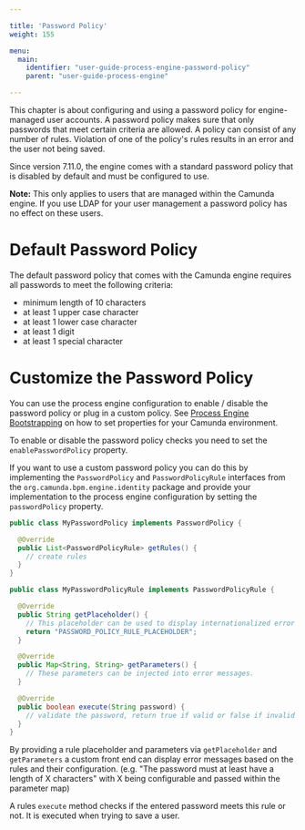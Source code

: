 ```yaml
---

title: 'Password Policy'
weight: 155

menu:
  main:
    identifier: "user-guide-process-engine-password-policy"
    parent: "user-guide-process-engine"

---
```

This chapter is about configuring and using a password policy for engine-managed user accounts. A password policy makes sure that only passwords that meet certain criteria are allowed. A policy can consist of any number of rules. Violation of one of the policy's rules results in an error and the user not being saved.

Since version 7.11.0, the engine comes with a standard password policy that is disabled by default and must be configured to use.

**Note:** This only applies to users that are managed within the Camunda engine. If you use LDAP for your user management a password policy has no effect on these users.

# Default Password Policy

The default password policy that comes with the Camunda engine requires all passwords to meet the following criteria:

* minimum length of 10 characters
* at least 1 upper case character
* at least 1 lower case character
* at least 1 digit
* at least 1 special character

# Customize the Password Policy

You can use the process engine configuration to enable / disable the password policy or plug in a custom policy. See [Process Engine Bootstrapping](../process-engine-bootstrapping) on how to set properties for your Camunda environment.

To enable or disable the password policy checks you need to set the `enablePasswordPolicy` property.

If you want to use a custom password policy you can do this by implementing the `PasswordPolicy` and `PasswordPolicyRule` interfaces from the `org.camunda.bpm.engine.identity` package and provide your implementation to the process engine configuration by setting the `passwordPolicy` property.

```java
public class MyPasswordPolicy implements PasswordPolicy {

  @Override
  public List<PasswordPolicyRule> getRules() {
    // create rules
  }
}
```
```java
public class MyPasswordPolicyRule implements PasswordPolicyRule {

  @Override
  public String getPlaceholder() {
    // This placeholder can be used to display internationalized error messages.
    return "PASSWORD_POLICY_RULE_PLACEHOLDER";
  }

  @Override
  public Map<String, String> getParameters() {
    // These parameters can be injected into error messages.
  }

  @Override
  public boolean execute(String password) {
    // validate the password, return true if valid or false if invalid
  }
}
```
By providing a rule placeholder and parameters via `getPlaceholder` and `getParameters` a custom front end can display error messages based on the rules and their configuration. (e.g. "The password must at least have a length of X characters" with X being configurable and passed within the parameter map)

A rules `execute` method checks if the entered password meets this rule or not. It is executed when trying to save a user.